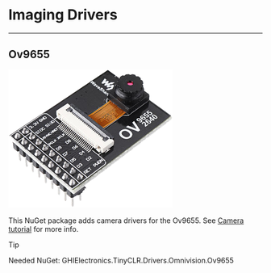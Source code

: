 # Imaging Drivers
---

## Ov9655
![Ov9655](./images/Ov9655.png)

This NuGet package adds camera drivers for the Ov9655. See [Camera tutorial](../tutorials/camera.md) for more info.

>[!TIP]
>Needed NuGet: GHIElectronics.TinyCLR.Drivers.Omnivision.Ov9655


